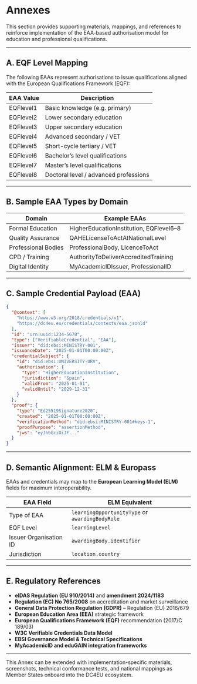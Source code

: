 # Annexes

This section provides supporting materials, mappings, and references to reinforce implementation of the EAA-based authorisation model for education and professional qualifications.

---

## A. EQF Level Mapping

The following EAAs represent authorisations to issue qualifications aligned with the European Qualifications Framework (EQF):

| EAA Value   | Description                         |
|-------------|-------------------------------------|
| EQFlevel1   | Basic knowledge (e.g. primary)      |
| EQFlevel2   | Lower secondary education           |
| EQFlevel3   | Upper secondary education           |
| EQFlevel4   | Advanced secondary / VET            |
| EQFlevel5   | Short-cycle tertiary / VET          |
| EQFlevel6   | Bachelor’s level qualifications     |
| EQFlevel7   | Master’s level qualifications       |
| EQFlevel8   | Doctoral level / advanced professions |

---

## B. Sample EAA Types by Domain

| Domain                  | Example EAAs                               |
|-------------------------|--------------------------------------------|
| Formal Education        | HigherEducationInstitution, EQFlevel6–8   |
| Quality Assurance       | QAHELicenseToActAtNationalLevel            |
| Professional Bodies     | ProfessionalBody, LicenceToAct             |
| CPD / Training          | AuthorityToDeliverAccreditedTraining       |
| Digital Identity        | MyAcademicIDIssuer, ProfessionalID         |

---

## C. Sample Credential Payload (EAA)

```json
{
  "@context": [
    "https://www.w3.org/2018/credentials/v1",
    "https://dc4eu.eu/credentials/contexts/eaa.jsonld"
  ],
  "id": "urn:uuid:1234-5678",
  "type": ["VerifiableCredential", "EAA"],
  "issuer": "did:ebsi:MINISTRY-001",
  "issuanceDate": "2025-01-01T00:00:00Z",
  "credentialSubject": {
    "id": "did:ebsi:UNIVERSITY-URV",
    "authorisation": {
      "type": "HigherEducationInstitution",
      "jurisdiction": "Spain",
      "validFrom": "2025-01-01",
      "validUntil": "2029-12-31"
    }
  },
  "proof": {
    "type": "Ed25519Signature2020",
    "created": "2025-01-01T00:00:00Z",
    "verificationMethod": "did:ebsi:MINISTRY-001#keys-1",
    "proofPurpose": "assertionMethod",
    "jws": "eyJhbGciOiJF..."
  }
}
```

---

## D. Semantic Alignment: ELM & Europass

EAAs and credentials may map to the **European Learning Model (ELM)** fields for maximum interoperability.

| EAA Field              | ELM Equivalent             |
|------------------------|----------------------------|
| Type of EAA            | `learningOpportunityType` or `awardingBodyRole` |
| EQF Level              | `learningLevel`            |
| Issuer Organisation ID | `awardingBody.identifier`  |
| Jurisdiction           | `location.country`         |

---

## E. Regulatory References

- **eIDAS Regulation (EU 910/2014)** and **amendment 2024/1183**  
- **Regulation (EC) No 765/2008** on accreditation and market surveillance  
- **General Data Protection Regulation (GDPR)** – Regulation (EU) 2016/679  
- **European Education Area (EEA)** strategic framework  
- **European Qualifications Framework (EQF)** recommendation (2017/C 189/03)  
- **W3C Verifiable Credentials Data Model**  
- **EBSI Governance Model & Technical Specifications**  
- **MyAcademicID and eduGAIN integration frameworks**  

---

This Annex can be extended with implementation-specific materials, screenshots, technical conformance tests, and national mappings as Member States onboard into the DC4EU ecosystem.


